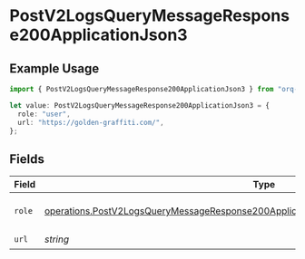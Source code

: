# PostV2LogsQueryMessageResponse200ApplicationJson3

## Example Usage

```typescript
import { PostV2LogsQueryMessageResponse200ApplicationJson3 } from "orq-poc-typescript-multi-env-version/models/operations";

let value: PostV2LogsQueryMessageResponse200ApplicationJson3 = {
  role: "user",
  url: "https://golden-graffiti.com/",
};
```

## Fields

| Field                                                                                                                                                                                              | Type                                                                                                                                                                                               | Required                                                                                                                                                                                           | Description                                                                                                                                                                                        |
| -------------------------------------------------------------------------------------------------------------------------------------------------------------------------------------------------- | -------------------------------------------------------------------------------------------------------------------------------------------------------------------------------------------------- | -------------------------------------------------------------------------------------------------------------------------------------------------------------------------------------------------- | -------------------------------------------------------------------------------------------------------------------------------------------------------------------------------------------------- |
| `role`                                                                                                                                                                                             | [operations.PostV2LogsQueryMessageResponse200ApplicationJSONResponseBodyItems3Evals7Role](../../models/operations/postv2logsquerymessageresponse200applicationjsonresponsebodyitems3evals7role.md) | :heavy_check_mark:                                                                                                                                                                                 | The role of the prompt message                                                                                                                                                                     |
| `url`                                                                                                                                                                                              | *string*                                                                                                                                                                                           | :heavy_check_mark:                                                                                                                                                                                 | N/A                                                                                                                                                                                                |